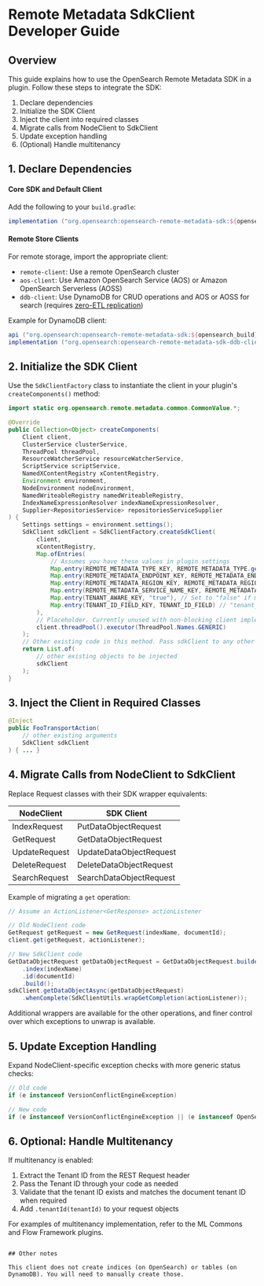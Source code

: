 # Remote Metadata SdkClient Developer Guide

## Overview

This guide explains how to use the OpenSearch Remote Metadata SDK in a plugin. Follow these steps to integrate the SDK:

1. Declare dependencies
2. Initialize the SDK Client
3. Inject the client into required classes
4. Migrate calls from NodeClient to SdkClient
5. Update exception handling
6. (Optional) Handle multitenancy

## 1. Declare Dependencies

#### Core SDK and Default Client

Add the following to your `build.gradle`:

```groovy
implementation ("org.opensearch:opensearch-remote-metadata-sdk:${opensearch_build}")
```

#### Remote Store Clients

For remote storage, import the appropriate client:

- `remote-client`: Use a remote OpenSearch cluster
- `aos-client`: Use Amazon OpenSearch Service (AOS) or Amazon OpenSearch Serverless (AOSS)
- `ddb-client`: Use DynamoDB for CRUD operations and AOS or AOSS for search (requires [zero-ETL replication](https://docs.aws.amazon.com/amazondynamodb/latest/developerguide/OpenSearchIngestionForDynamoDB.html))

Example for DynamoDB client:

```groovy
api ("org.opensearch:opensearch-remote-metadata-sdk:${opensearch_build}")
implementation ("org.opensearch:opensearch-remote-metadata-sdk-ddb-client:${opensearch_build}")
```

## 2. Initialize the SDK Client

Use the `SdkClientFactory` class to instantiate the client in your plugin's `createComponents()` method:

```java
import static org.opensearch.remote.metadata.common.CommonValue.*;

@Override
public Collection<Object> createComponents(
    Client client,
    ClusterService clusterService,
    ThreadPool threadPool,
    ResourceWatcherService resourceWatcherService,
    ScriptService scriptService,
    NamedXContentRegistry xContentRegistry,
    Environment environment,
    NodeEnvironment nodeEnvironment,
    NamedWriteableRegistry namedWriteableRegistry,
    IndexNameExpressionResolver indexNameExpressionResolver,
    Supplier<RepositoriesService> repositoriesServiceSupplier
) {
    Settings settings = environment.settings();
    SdkClient sdkClient = SdkClientFactory.createSdkClient(
        client,
        xContentRegistry,
        Map.ofEntries(
            // Assumes you have these values in plugin settings
            Map.entry(REMOTE_METADATA_TYPE_KEY, REMOTE_METADATA_TYPE.get(settings)),
            Map.entry(REMOTE_METADATA_ENDPOINT_KEY, REMOTE_METADATA_ENDPOINT.get(settings)),
            Map.entry(REMOTE_METADATA_REGION_KEY, REMOTE_METADATA_REGION.get(settings)),
            Map.entry(REMOTE_METADATA_SERVICE_NAME_KEY, REMOTE_METADATA_SERVICE_NAME.get(settings)),
            Map.entry(TENANT_AWARE_KEY, "true"), // Set to "false" if multitenancy is not needed
            Map.entry(TENANT_ID_FIELD_KEY, TENANT_ID_FIELD) // "tenant_id" field added in documents with multitenancy
        ),
        // Placeholder. Currently unused with non-blocking client implementations but a thread pool may be needed in the future
        client.threadPool().executor(ThreadPool.Names.GENERIC)
    );
    // Other existing code in this method. Pass sdkClient to any other classes that may need it
    return List.of(
        // other existing objects to be injected
        sdkClient
    );
}
```

## 3. Inject the Client in Required Classes

```java
@Inject
public FooTransportAction(
    // other existing arguments
    SdkClient sdkClient
) { ... }
```

## 4. Migrate Calls from NodeClient to SdkClient

Replace Request classes with their SDK wrapper equivalents:

| NodeClient | SDK Client |
|------------|------------|
| IndexRequest | PutDataObjectRequest |
| GetRequest | GetDataObjectRequest |
| UpdateRequest | UpdateDataObjectRequest |
| DeleteRequest | DeleteDataObjectRequest |
| SearchRequest | SearchDataObjectRequest |

Example of migrating a `get` operation:

```java
// Assume an ActionListener<GetResponse> actionListener

// Old NodeClient code
GetRequest getRequest = new GetRequest(indexName, documentId);
client.get(getRequest, actionListener);

// New SdkClient code
GetDataObjectRequest getDataObjectRequest = GetDataObjectRequest.builder()
    .index(indexName)
    .id(documentId)
    .build();
sdkClient.getDataObjectAsync(getDataObjectRequest)
    .whenComplete(SdkClientUtils.wrapGetCompletion(actionListener));
```

Additional wrappers are available for the other operations, and finer control over which exceptions to unwrap is available.

## 5. Update Exception Handling

Expand NodeClient-specific exception checks with more generic status checks:

```java
// Old code
if (e instanceof VersionConflictEngineException)

// New code
if (e instanceof VersionConflictEngineException || (e instanceof OpenSearchException && ((OpenSearchException) e).status() == RestStatus.CONFLICT))
```

## 6. Optional: Handle Multitenancy

If multitenancy is enabled:

1. Extract the Tenant ID from the REST Request header
2. Pass the Tenant ID through your code as needed
3. Validate that the tenant ID exists and matches the document tenant ID when required
4. Add `.tenantId(tenantId)` to your request objects

For examples of multitenancy implementation, refer to the ML Commons and Flow Framework plugins.
```

## Other notes

This client does not create indices (on OpenSearch) or tables (on DynamoDB). You will need to manually create those.

